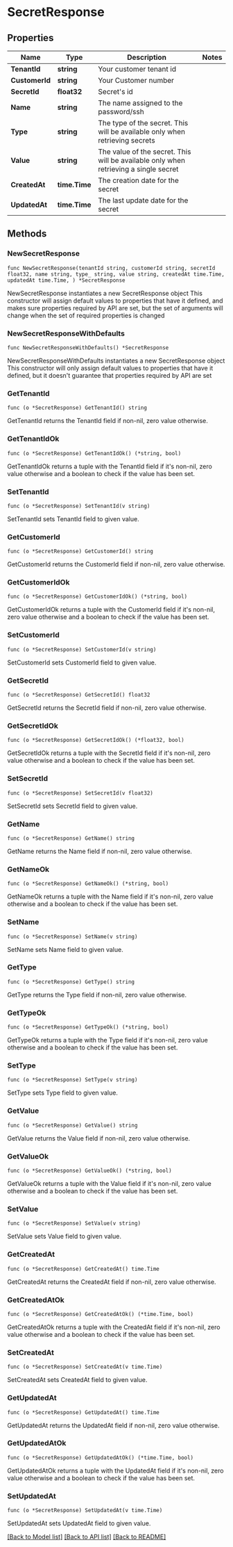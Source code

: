 # SecretResponse

## Properties

Name | Type | Description | Notes
------------ | ------------- | ------------- | -------------
**TenantId** | **string** | Your customer tenant id | 
**CustomerId** | **string** | Your Customer number | 
**SecretId** | **float32** | Secret&#39;s id | 
**Name** | **string** | The name assigned to the password/ssh | 
**Type** | **string** | The type of the secret. This will be available only when retrieving secrets | 
**Value** | **string** | The value of the secret. This will be available only when retrieving a single secret | 
**CreatedAt** | **time.Time** | The creation date for the secret | 
**UpdatedAt** | **time.Time** | The last update date for the secret | 

## Methods

### NewSecretResponse

`func NewSecretResponse(tenantId string, customerId string, secretId float32, name string, type_ string, value string, createdAt time.Time, updatedAt time.Time, ) *SecretResponse`

NewSecretResponse instantiates a new SecretResponse object
This constructor will assign default values to properties that have it defined,
and makes sure properties required by API are set, but the set of arguments
will change when the set of required properties is changed

### NewSecretResponseWithDefaults

`func NewSecretResponseWithDefaults() *SecretResponse`

NewSecretResponseWithDefaults instantiates a new SecretResponse object
This constructor will only assign default values to properties that have it defined,
but it doesn't guarantee that properties required by API are set

### GetTenantId

`func (o *SecretResponse) GetTenantId() string`

GetTenantId returns the TenantId field if non-nil, zero value otherwise.

### GetTenantIdOk

`func (o *SecretResponse) GetTenantIdOk() (*string, bool)`

GetTenantIdOk returns a tuple with the TenantId field if it's non-nil, zero value otherwise
and a boolean to check if the value has been set.

### SetTenantId

`func (o *SecretResponse) SetTenantId(v string)`

SetTenantId sets TenantId field to given value.


### GetCustomerId

`func (o *SecretResponse) GetCustomerId() string`

GetCustomerId returns the CustomerId field if non-nil, zero value otherwise.

### GetCustomerIdOk

`func (o *SecretResponse) GetCustomerIdOk() (*string, bool)`

GetCustomerIdOk returns a tuple with the CustomerId field if it's non-nil, zero value otherwise
and a boolean to check if the value has been set.

### SetCustomerId

`func (o *SecretResponse) SetCustomerId(v string)`

SetCustomerId sets CustomerId field to given value.


### GetSecretId

`func (o *SecretResponse) GetSecretId() float32`

GetSecretId returns the SecretId field if non-nil, zero value otherwise.

### GetSecretIdOk

`func (o *SecretResponse) GetSecretIdOk() (*float32, bool)`

GetSecretIdOk returns a tuple with the SecretId field if it's non-nil, zero value otherwise
and a boolean to check if the value has been set.

### SetSecretId

`func (o *SecretResponse) SetSecretId(v float32)`

SetSecretId sets SecretId field to given value.


### GetName

`func (o *SecretResponse) GetName() string`

GetName returns the Name field if non-nil, zero value otherwise.

### GetNameOk

`func (o *SecretResponse) GetNameOk() (*string, bool)`

GetNameOk returns a tuple with the Name field if it's non-nil, zero value otherwise
and a boolean to check if the value has been set.

### SetName

`func (o *SecretResponse) SetName(v string)`

SetName sets Name field to given value.


### GetType

`func (o *SecretResponse) GetType() string`

GetType returns the Type field if non-nil, zero value otherwise.

### GetTypeOk

`func (o *SecretResponse) GetTypeOk() (*string, bool)`

GetTypeOk returns a tuple with the Type field if it's non-nil, zero value otherwise
and a boolean to check if the value has been set.

### SetType

`func (o *SecretResponse) SetType(v string)`

SetType sets Type field to given value.


### GetValue

`func (o *SecretResponse) GetValue() string`

GetValue returns the Value field if non-nil, zero value otherwise.

### GetValueOk

`func (o *SecretResponse) GetValueOk() (*string, bool)`

GetValueOk returns a tuple with the Value field if it's non-nil, zero value otherwise
and a boolean to check if the value has been set.

### SetValue

`func (o *SecretResponse) SetValue(v string)`

SetValue sets Value field to given value.


### GetCreatedAt

`func (o *SecretResponse) GetCreatedAt() time.Time`

GetCreatedAt returns the CreatedAt field if non-nil, zero value otherwise.

### GetCreatedAtOk

`func (o *SecretResponse) GetCreatedAtOk() (*time.Time, bool)`

GetCreatedAtOk returns a tuple with the CreatedAt field if it's non-nil, zero value otherwise
and a boolean to check if the value has been set.

### SetCreatedAt

`func (o *SecretResponse) SetCreatedAt(v time.Time)`

SetCreatedAt sets CreatedAt field to given value.


### GetUpdatedAt

`func (o *SecretResponse) GetUpdatedAt() time.Time`

GetUpdatedAt returns the UpdatedAt field if non-nil, zero value otherwise.

### GetUpdatedAtOk

`func (o *SecretResponse) GetUpdatedAtOk() (*time.Time, bool)`

GetUpdatedAtOk returns a tuple with the UpdatedAt field if it's non-nil, zero value otherwise
and a boolean to check if the value has been set.

### SetUpdatedAt

`func (o *SecretResponse) SetUpdatedAt(v time.Time)`

SetUpdatedAt sets UpdatedAt field to given value.



[[Back to Model list]](../README.md#documentation-for-models) [[Back to API list]](../README.md#documentation-for-api-endpoints) [[Back to README]](../README.md)


